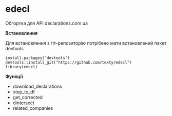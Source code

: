

# edecl


Обгортка для API declarations.com.ua

**Встановлення**

Для встановлення з гіт-репозиторію потрібено мати встановлений пакет devtools

    install.packages("devtools")
    devtools::install_git("https://github.com/texty/edecl")
    library(edecl)


**Функції**


  * download_declarations
  * step_to_df
  * get_corrected
  * dintersect
  * related_companies